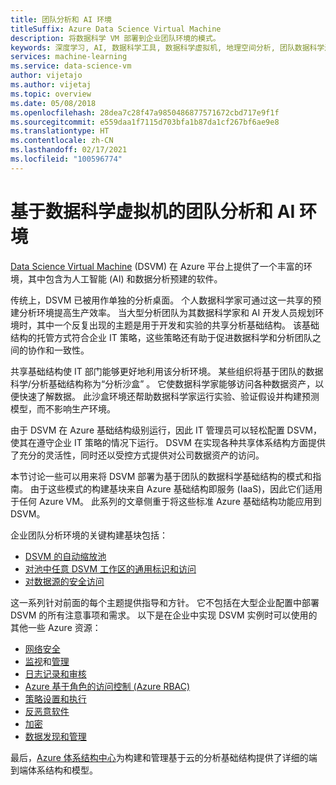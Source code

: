 ```yaml
---
title: 团队分析和 AI 环境
titleSuffix: Azure Data Science Virtual Machine
description: 将数据科学 VM 部署到企业团队环境的模式。
keywords: 深度学习, AI, 数据科学工具, 数据科学虚拟机, 地理空间分析, 团队数据科学过程
services: machine-learning
ms.service: data-science-vm
author: vijetajo
ms.author: vijetaj
ms.topic: overview
ms.date: 05/08/2018
ms.openlocfilehash: 28dea7c28f47a9850486877571672cbd717e9f1f
ms.sourcegitcommit: e559daa1f7115d703bfa1b87da1cf267bf6ae9e8
ms.translationtype: HT
ms.contentlocale: zh-CN
ms.lasthandoff: 02/17/2021
ms.locfileid: "100596774"
---
```

# <a name="data-science-virtual-machine-based-team-analytics-and-ai-environment"></a>基于数据科学虚拟机的团队分析和 AI 环境 
[Data Science Virtual Machine](overview.md) (DSVM) 在 Azure 平台上提供了一个丰富的环境，其中包含为人工智能 (AI) 和数据分析预建的软件。

传统上，DSVM 已被用作单独的分析桌面。 个人数据科学家可通过这一共享的预建分析环境提高生产效率。 当大型分析团队为其数据科学家和 AI 开发人员规划环境时，其中一个反复出现的主题是用于开发和实验的共享分析基础结构。 该基础结构的托管方式符合企业 IT 策略，这些策略还有助于促进数据科学和分析团队之间的协作和一致性。

共享基础结构使 IT 部门能够更好地利用该分析环境。 某些组织将基于团队的数据科学/分析基础结构称为“分析沙盒”  。 它使数据科学家能够访问各种数据资产，以便快速了解数据。 此沙盒环境还帮助数据科学家运行实验、验证假设并构建预测模型，而不影响生产环境。

由于 DSVM 在 Azure 基础结构级别运行，因此 IT 管理员可以轻松配置 DSVM，使其在遵守企业 IT 策略的情况下运行。 DSVM 在实现各种共享体系结构方面提供了充分的灵活性，同时还以受控方式提供对公司数据资产的访问。

本节讨论一些可以用来将 DSVM 部署为基于团队的数据科学基础结构的模式和指南。 由于这些模式的构建基块来自 Azure 基础结构即服务 (IaaS)，因此它们适用于任何 Azure VM。 此系列的文章侧重于将这些标准 Azure 基础结构功能应用到 DSVM。

企业团队分析环境的关键构建基块包括：

* [DSVM 的自动缩放池](dsvm-pools.md)
* [对池中任意 DSVM 工作区的通用标识和访问](dsvm-common-identity.md)
* [对数据源的安全访问](dsvm-secure-access-keys.md)


这一系列针对前面的每个主题提供指导和方针。 它不包括在大型企业配置中部署 DSVM 的所有注意事项和需求。 以下是在企业中实现 DSVM 实例时可以使用的其他一些 Azure 资源：

* [网络安全](../../security/fundamentals/network-overview.md)
* [监视](../../azure-monitor/vm/monitor-vm-azure.md)和[管理](../../virtual-machines/maintenance-and-updates.md?bc=%2fazure%2fvirtual-machines%2fwindows%2fbreadcrumb%2ftoc.json%252c%2fazure%2fvirtual-machines%2fwindows%2fbreadcrumb%2ftoc.json&toc=%2fazure%2fvirtual-machines%2fwindows%2ftoc.json%253ftoc%253d%2fazure%2fvirtual-machines%2fwindows%2ftoc.json)
* [日志记录和审核](../../security/fundamentals/log-audit.md)
* [Azure 基于角色的访问控制 (Azure RBAC)](../../role-based-access-control/overview.md)
* [策略设置和执行](../../governance/policy/overview.md)
* [反恶意软件](../../security/fundamentals/antimalware.md)
* [加密](../../virtual-machines/windows/disk-encryption-overview.md)
* [数据发现和管理](../../data-catalog/index.yml)

最后，[Azure 体系结构中心](/azure/architecture/)为构建和管理基于云的分析基础结构提供了详细的端到端体系结构和模型。